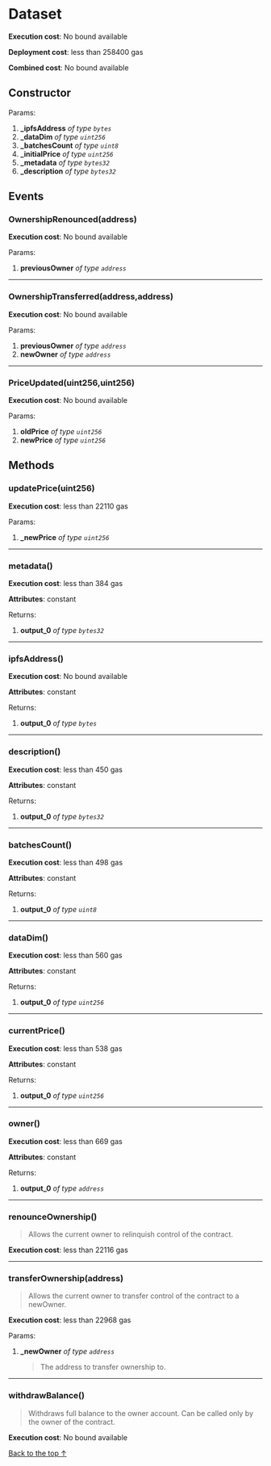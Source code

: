 # Dataset


**Execution cost**: No bound available

**Deployment cost**: less than 258400 gas

**Combined cost**: No bound available

## Constructor



Params:

1. **_ipfsAddress** *of type `bytes`*
2. **_dataDim** *of type `uint256`*
3. **_batchesCount** *of type `uint8`*
4. **_initialPrice** *of type `uint256`*
5. **_metadata** *of type `bytes32`*
6. **_description** *of type `bytes32`*

## Events
### OwnershipRenounced(address)


**Execution cost**: No bound available


Params:

1. **previousOwner** *of type `address`*

--- 
### OwnershipTransferred(address,address)


**Execution cost**: No bound available


Params:

1. **previousOwner** *of type `address`*
2. **newOwner** *of type `address`*

--- 
### PriceUpdated(uint256,uint256)


**Execution cost**: No bound available


Params:

1. **oldPrice** *of type `uint256`*
2. **newPrice** *of type `uint256`*


## Methods
### updatePrice(uint256)


**Execution cost**: less than 22110 gas


Params:

1. **_newPrice** *of type `uint256`*


--- 
### metadata()


**Execution cost**: less than 384 gas

**Attributes**: constant



Returns:


1. **output_0** *of type `bytes32`*

--- 
### ipfsAddress()


**Execution cost**: No bound available

**Attributes**: constant



Returns:


1. **output_0** *of type `bytes`*

--- 
### description()


**Execution cost**: less than 450 gas

**Attributes**: constant



Returns:


1. **output_0** *of type `bytes32`*

--- 
### batchesCount()


**Execution cost**: less than 498 gas

**Attributes**: constant



Returns:


1. **output_0** *of type `uint8`*

--- 
### dataDim()


**Execution cost**: less than 560 gas

**Attributes**: constant



Returns:


1. **output_0** *of type `uint256`*

--- 
### currentPrice()


**Execution cost**: less than 538 gas

**Attributes**: constant



Returns:


1. **output_0** *of type `uint256`*

--- 
### owner()


**Execution cost**: less than 669 gas

**Attributes**: constant



Returns:


1. **output_0** *of type `address`*

--- 
### renounceOwnership()
>
> Allows the current owner to relinquish control of the contract.


**Execution cost**: less than 22116 gas




--- 
### transferOwnership(address)
>
> Allows the current owner to transfer control of the contract to a newOwner.


**Execution cost**: less than 22968 gas


Params:

1. **_newOwner** *of type `address`*

    > The address to transfer ownership to.



--- 
### withdrawBalance()
>
>Withdraws full balance to the owner account. Can be called only by the owner of the contract.


**Execution cost**: No bound available




[Back to the top ↑](#dataset)
